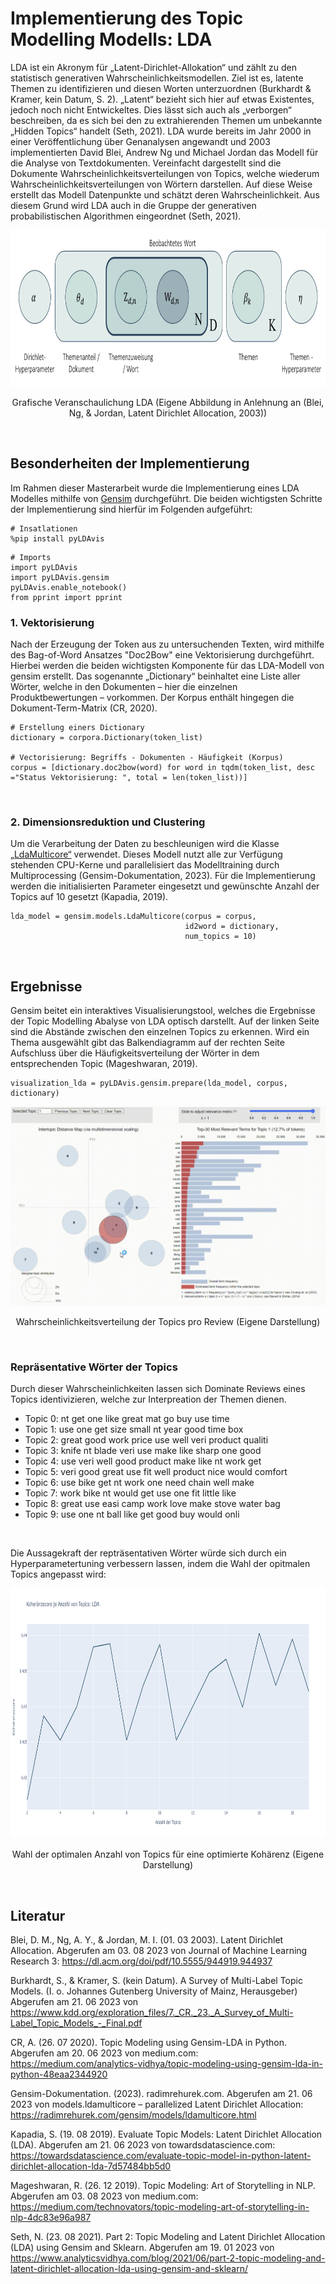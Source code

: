 # Implementierung des Topic Modelling Modells: LDA

LDA ist ein Akronym für „Latent-Dirichlet-Allokation“ und zählt zu den statistisch generativen Wahrscheinlichkeitsmodellen. Ziel ist es, latente Themen zu identifizieren und diesen Worten unterzuordnen (Burkhardt & Kramer, kein Datum, S. 2). „Latent“ bezieht sich hier auf etwas Existentes, jedoch noch nicht Entwickeltes. Dies lässt sich auch als „verborgen“ beschreiben, da es sich bei den zu extrahierenden Themen um unbekannte „Hidden Topics“ handelt (Seth, 2021). LDA wurde bereits im Jahr 2000 in einer Veröffentlichung über Genanalysen angewandt und 2003 implementierten David Blei, Andrew Ng und Michael Jordan das Modell für die Analyse von Textdokumenten. 
Vereinfacht dargestellt sind die Dokumente Wahrscheinlichkeitsverteilungen von Topics, welche wiederum Wahrscheinlichkeitsverteilungen von Wörtern darstellen. Auf diese Weise erstellt das Modell Datenpunkte und schätzt deren Wahrscheinlichkeit. Aus diesem Grund wird LDA auch in die Gruppe der generativen probabilistischen Algorithmen eingeordnet (Seth, 2021). 
<Br>
<p align="center">
  <img width="900" height="250" src="img/LDA_Theorie.png">
</p>
<p align="center">Grafische Veranschaulichung LDA (Eigene Abbildung in Anlehnung an (Blei, Ng, & Jordan, Latent Dirichlet Allocation, 2003))</p>

<Br>

## Besonderheiten der Implementierung
Im Rahmen dieser Masterarbeit wurde die Implementierung eines LDA Modelles mithilfe von [Gensim](https://radimrehurek.com/gensim/models/ldamodel.html) durchgeführt. Die beiden wichtigsten Schritte der Implementierung sind hierfür im Folgenden aufgeführt:

```
# Insatlationen
%pip install pyLDAvis
```
```
# Imports
import pyLDAvis
import pyLDAvis.gensim
pyLDAvis.enable_notebook()
from pprint import pprint
```

### 1. __Vektorisierung__
   
Nach der Erzeugung der Token aus zu untersuchenden Texten, wird mithilfe des Bag-of-Word Ansatzes "Doc2Bow" eine Vektorisierung durchgeführt. Hierbei werden die beiden wichtigsten Komponente für das LDA-Modell von gensim erstellt. Das sogenannte „Dictionary“ beinhaltet eine Liste aller Wörter, welche in den Dokumenten – hier die einzelnen Produktbewertungen – vorkommen. Der Korpus enthält hingegen die Dokument-Term-Matrix (CR, 2020).

```
# Erstellung einers Dictionary
dictionary = corpora.Dictionary(token_list)

# Vectorisierung: Begriffs - Dokumenten - Häufigkeit (Korpus)
corpus = [dictionary.doc2bow(word) for word in tqdm(token_list, desc ="Status Vektorisierung: ", total = len(token_list))]
```
<Br>

### 2. __Dimensionsreduktion und Clustering__
Um die Verarbeitung der Daten zu beschleunigen wird die Klasse [„LdaMulticore“](https://radimrehurek.com/gensim/models/ldamulticore.html) verwendet. Dieses Modell nutzt alle zur Verfügung stehenden CPU-Kerne und parallelisiert das Modelltraining durch Multiprocessing (Gensim-Dokumentation, 2023). Für die Implementierung werden die initialisierten Parameter eingesetzt und gewünschte Anzahl der Topics auf 10 gesetzt (Kapadia, 2019).

```
lda_model = gensim.models.LdaMulticore(corpus = corpus,
                                       id2word = dictionary,
                                       num_topics = 10) 
```
<Br>

## Ergebnisse
Gensim beitet ein interaktives Visualisierungstool, welches die Ergebnisse der Topic Modelling Abalyse von LDA optisch darstellt. Auf der linken Seite sind die Abstände zwischen den einzelnen Topics zu erkennen. Wird ein Thema ausgewählt gibt das Balkendiagramm auf der rechten Seite Aufschluss über die Häufigkeitsverteilung der Wörter in dem entsprechenden Topic (Mageshwaran, 2019).
<Br>
```
visualization_lda = pyLDAvis.gensim.prepare(lda_model, corpus, dictionary)
```

![Property_per_Topic](img/LDA_visualization.gif)
<p align="center">Wahrscheinlichkeitsverteilung der Topics pro Review (Eigene Darstellung)</p>
<Br>

### Repräsentative Wörter der Topics
Durch dieser Wahrscheinlichkeiten lassen sich Dominate Reviews eines Topics identivizieren, welche zur Interpreation der Themen dienen.

-	Topic 0: nt get one like great mat go buy use time
-	Topic 1: use one get size small nt year good time box
-	Topic 2: great good work price use well veri product qualiti
-	Topic 3: knife nt blade veri use make like sharp one good
-	Topic 4: use veri well good product make like nt work get
-	Topic 5: veri good great use fit well product nice would comfort
-	Topic 6: use bike get nt work one need chain well make
-	Topic 7: work bike nt would get use one fit little like
-	Topic 8: great use easi camp work love make stove water bag
-	Topic 9: use one nt ball like get good buy would onli
<Br>

Die Aussagekraft der repträsentativen Wörter würde sich durch ein Hyperparametertuning verbessern lassen, indem die Wahl der opitmalen Topics angepasst wird:
<p align="center">
  <img width="850" height="400" src="img/LDA_Best_Coherence.png">
</p>
<p align="center">Wahl der optimalen Anzahl von Topics für eine optimierte Kohärenz (Eigene Darstellung)</p>
<Br>

## Literatur

Blei, D. M., Ng, A. Y., & Jordan, M. I. (01. 03 2003). Latent Dirichlet Allocation. Abgerufen am 03. 08 2023 von Journal of Machine Learning Research 3: https://dl.acm.org/doi/pdf/10.5555/944919.944937

Burkhardt, S., & Kramer, S. (kein Datum). A Survey of Multi-Label Topic Models. (I. o. Johannes Gutenberg University of Mainz, Herausgeber) Abgerufen am 21. 06 2023 von https://www.kdd.org/exploration_files/7._CR._23._A_Survey_of_Multi-Label_Topic_Models_-_Final.pdf

CR, A. (26. 07 2020). Topic Modeling using Gensim-LDA in Python. Abgerufen am 20. 06 2023 von medium.com: https://medium.com/analytics-vidhya/topic-modeling-using-gensim-lda-in-python-48eaa2344920

Gensim-Dokumentation. (2023). radimrehurek.com. Abgerufen am 21. 06 2023 von models.ldamulticore – parallelized Latent Dirichlet Allocation: https://radimrehurek.com/gensim/models/ldamulticore.html

Kapadia, S. (19. 08 2019). Evaluate Topic Models: Latent Dirichlet Allocation (LDA). Abgerufen am 21. 06 2023 von towardsdatascience.com: https://towardsdatascience.com/evaluate-topic-model-in-python-latent-dirichlet-allocation-lda-7d57484bb5d0

Mageshwaran, R. (26. 12 2019). Topic Modeling: Art of Storytelling in NLP. Abgerufen am 03. 08 2023 von medium.com: https://medium.com/technovators/topic-modeling-art-of-storytelling-in-nlp-4dc83e96a987

Seth, N. (23. 08 2021). Part 2: Topic Modeling and Latent Dirichlet Allocation (LDA) using Gensim and Sklearn. Abgerufen am 19. 01 2023 von https://www.analyticsvidhya.com/blog/2021/06/part-2-topic-modeling-and-latent-dirichlet-allocation-lda-using-gensim-and-sklearn/
